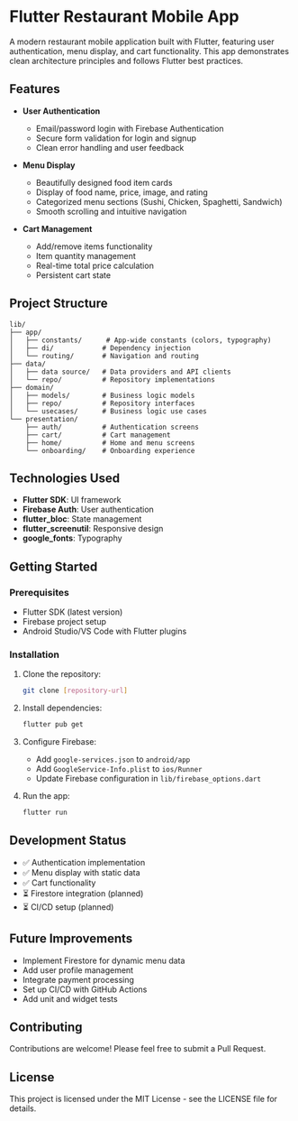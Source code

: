 # Flutter Restaurant Mobile App

A modern restaurant mobile application built with Flutter, featuring user authentication, menu display, and cart functionality. This app demonstrates clean architecture principles and follows Flutter best practices.

## Features

- **User Authentication**
  - Email/password login with Firebase Authentication
  - Secure form validation for login and signup
  - Clean error handling and user feedback

- **Menu Display**
  - Beautifully designed food item cards
  - Display of food name, price, image, and rating
  - Categorized menu sections (Sushi, Chicken, Spaghetti, Sandwich)
  - Smooth scrolling and intuitive navigation

- **Cart Management**
  - Add/remove items functionality
  - Item quantity management
  - Real-time total price calculation
  - Persistent cart state

## Project Structure

```
lib/
├── app/
│   ├── constants/      # App-wide constants (colors, typography)
│   ├── di/            # Dependency injection
│   └── routing/       # Navigation and routing
├── data/
│   ├── data source/   # Data providers and API clients
│   └── repo/          # Repository implementations
├── domain/
│   ├── models/        # Business logic models
│   ├── repo/          # Repository interfaces
│   └── usecases/      # Business logic use cases
└── presentation/
    ├── auth/          # Authentication screens
    ├── cart/          # Cart management
    ├── home/          # Home and menu screens
    └── onboarding/    # Onboarding experience
```

## Technologies Used

- **Flutter SDK**: UI framework
- **Firebase Auth**: User authentication
- **flutter_bloc**: State management
- **flutter_screenutil**: Responsive design
- **google_fonts**: Typography

## Getting Started

### Prerequisites

- Flutter SDK (latest version)
- Firebase project setup
- Android Studio/VS Code with Flutter plugins

### Installation

1. Clone the repository:
   ```bash
   git clone [repository-url]
   ```

2. Install dependencies:
   ```bash
   flutter pub get
   ```

3. Configure Firebase:
   - Add `google-services.json` to `android/app`
   - Add `GoogleService-Info.plist` to `ios/Runner`
   - Update Firebase configuration in `lib/firebase_options.dart`

4. Run the app:
   ```bash
   flutter run
   ```

## Development Status

- ✅ Authentication implementation
- ✅ Menu display with static data
- ✅ Cart functionality
- ⏳ Firestore integration (planned)
- ⏳ CI/CD setup (planned)

## Future Improvements

- Implement Firestore for dynamic menu data
- Add user profile management
- Integrate payment processing
- Set up CI/CD with GitHub Actions
- Add unit and widget tests

## Contributing

Contributions are welcome! Please feel free to submit a Pull Request.

## License

This project is licensed under the MIT License - see the LICENSE file for details.
